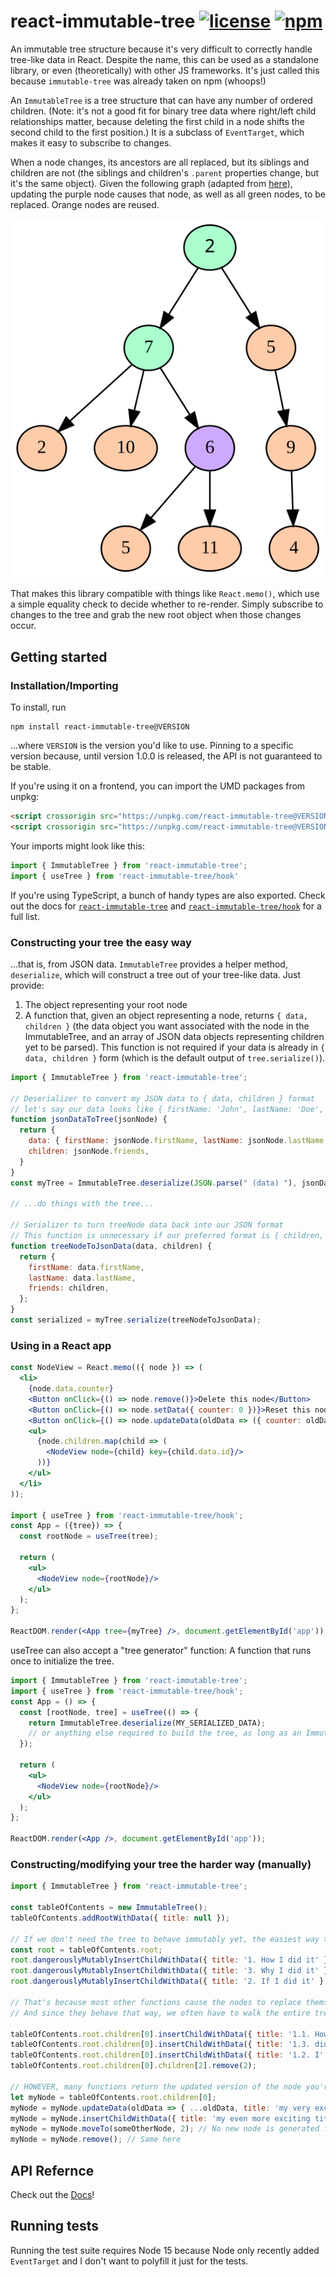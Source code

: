# react-immutable-tree [![license](https://img.shields.io/npm/l/react-immutable-tree)](https://github.com/mrjacobbloom/echo/blob/master/LICENSE) [![npm](https://img.shields.io/npm/v/react-immutable-tree)](https://www.npmjs.com/package/react-immutable-tree)

An immutable tree structure because it's very difficult to correctly handle
tree-like data in React. Despite the name, this can be used as a standalone
library, or even (theoretically) with other JS frameworks. It's just called
this because `immutable-tree` was already taken on npm (whoops!)

An `ImmutableTree` is a tree structure that can have any number of ordered
children. (Note: it's not a good fit for binary tree data where right/left child
relationships matter, because deleting the first child in a node shifts the
second child to the first position.) It is a subclass of `EventTarget`, which
makes it easy to subscribe to changes.

When a node changes, its ancestors are all replaced, but its siblings
and children are not (the siblings and children's `.parent` properties change,
but it's the same object). Given the following graph (adapted from
[here](https://commons.wikimedia.org/wiki/File:Tree_(computer_science).svg)),
updating the purple node causes that node, as well as all green nodes, to be
replaced. Orange nodes are reused.

![Image representing upward propagation of changes](https://raw.githubusercontent.com/mrjacobbloom/react-immutable-tree/main/tree-example.svg)

That makes this library compatible with things like `React.memo()`, which use a
simple equality check to decide whether to re-render. Simply subscribe to changes to the tree and grab the new root object when those changes occur.

## Getting started

### Installation/Importing

To install, run

```shell
npm install react-immutable-tree@VERSION
```

...where `VERSION` is the version you'd like to use. Pinning to a specific
version because, until version 1.0.0 is released, the API is not guaranteed to
be stable.

If you're using it on a frontend, you can import the UMD packages from unpkg:
```html
<script crossorigin src="https://unpkg.com/react-immutable-tree@VERSION/dist/react-immutable-tree.umd.js"></script>
<script crossorigin src="https://unpkg.com/react-immutable-tree@VERSION/dist/react-immutable-tree-hook.umd.js"></script>
```

Your imports might look like this:

```javascript
import { ImmutableTree } from 'react-immutable-tree';
import { useTree } from 'react-immutable-tree/hook'
```

If you're using TypeScript, a bunch of handy types are also exported. Check out
the docs for [`react-immutable-tree`](/docs/modules/_react_immutable_tree_.md) and
[`react-immutable-tree/hook`](/docs/modules/_react_immutable_tree_hook_.md) for a full
list.

### Constructing your tree the easy way

...that is, from JSON data. `ImmutableTree` provides a helper method, `deserialize`,
which will construct a tree out of your tree-like data. Just provide:

1. The object representing your root node
1. A function that, given an object representing a node, returns
  `{ data, children }` (the data object you want associated with the node in the
  ImmutableTree, and an array of JSON data objects representing children yet to
  be parsed). This function is not required if your data is already in
  `{ data, children }` form (which is the default output of `tree.serialize()`).

```javascript
import { ImmutableTree } from 'react-immutable-tree';

// Deserializer to convert my JSON data to { data, children } format
// let's say our data looks like { firstName: 'John', lastName: 'Doe', friends: [ ...more people... ] }
function jsonDataToTree(jsonNode) {
  return {
    data: { firstName: jsonNode.firstName, lastName: jsonNode.lastName },
    children: jsonNode.friends,
  }
}
const myTree = ImmutableTree.deserialize(JSON.parse(" (data) "), jsonDataToTree);

// ...do things with the tree...

// Serializer to turn treeNode data back into our JSON format
// This function is unnecessary if our preferred format is { children, data }
function treeNodeToJsonData(data, children) {
  return {
    firstName: data.firstName,
    lastName: data.lastName,
    friends: children,
  };
}
const serialized = myTree.serialize(treeNodeToJsonData);
```

### Using in a React app

```jsx
const NodeView = React.memo(({ node }) => (
  <li>
    {node.data.counter}
    <Button onClick={() => node.remove()}>Delete this node</Button>
    <Button onClick={() => node.setData({ counter: 0 })}>Reset this node</Button>
    <Button onClick={() => node.updateData(oldData => ({ counter: oldData.counter + 1 }))}>Increment this node</Button>
    <ul>
      {node.children.map(child => (
        <NodeView node={child} key={child.data.id}/>
      ))}
    </ul>
  </li>
));

import { useTree } from 'react-immutable-tree/hook';
const App = ({tree}) => {
  const rootNode = useTree(tree);

  return (
    <ul>
      <NodeView node={rootNode}/>
    </ul>
  );
};

ReactDOM.render(<App tree={myTree} />, document.getElementById('app'));
```

useTree can also accept a "tree generator" function: A function that runs
once to initialize the tree.

```jsx
import { ImmutableTree } from 'react-immutable-tree';
import { useTree } from 'react-immutable-tree/hook';
const App = () => {
  const [rootNode, tree] = useTree(() => {
    return ImmutableTree.deserialize(MY_SERIALIZED_DATA);
    // or anything else required to build the tree, as long as an ImmutableTree is returned
  });

  return (
    <ul>
      <NodeView node={rootNode}/>
    </ul>
  );
};

ReactDOM.render(<App />, document.getElementById('app'));
```

### Constructing/modifying your tree the harder way (manually)

```javascript
import { ImmutableTree } from 'react-immutable-tree';

const tableOfContents = new ImmutableTree();
tableOfContents.addRootWithData({ title: null });

// If we don't need the tree to behave immutably yet, the easiest way to build it is using this function
const root = tableOfContents.root;
root.dangerouslyMutablyInsertChildWithData({ title: '1. How I did it' });
root.dangerouslyMutablyInsertChildWithData({ title: '3. Why I did it' });
root.dangerouslyMutablyInsertChildWithData({ title: '2. If I did it' }, 1); // optional second argument is index

// That's because most other functions cause the nodes to replace themselves, dispatch events, etc.
// And since they behave that way, we often have to walk the entire tree for subsequent operations

tableOfContents.root.children[0].insertChildWithData({ title: '1.1. How' });
tableOfContents.root.children[0].insertChildWithData({ title: '1.3. did' }); // root is a different object now!
tableOfContents.root.children[0].insertChildWithData({ title: '1.2. I' }, 1); // again, optional second argument is index
tableOfContents.root.children[0].children[2].remove(2);

// HOWEVER, many functions return the updated version of the node you're operating on, making it easy to keep working with the same node
let myNode = tableOfContents.root.children[0];
myNode = myNode.updateData(oldData => { ...oldData, title: 'my very exciting title' });
myNode = myNode.insertChildWithData({ title: 'my even more exciting title' });
myNode = myNode.moveTo(someOtherNode, 2); // No new node is generated for this one, it returns itself. Also, optional second arg is index
myNode = myNode.remove(); // Same here
```

## API Refernce

Check out the [Docs](/docs)!

## Running tests

Running the test suite requires Node 15 because Node only recently added
`EventTarget` and I don't want to polyfill it just for the tests.
